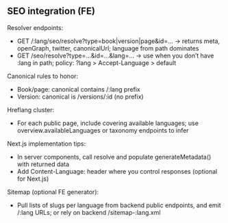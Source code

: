 ## SEO integration (FE)

Resolver endpoints:

- GET /:lang/seo/resolve?type=book|version|page&id=... → returns meta, openGraph, twitter, canonicalUrl; language from path dominates
- GET /seo/resolve?type=...&id=...&lang=... → use when you don’t have :lang in path; policy: ?lang > Accept-Language > default

Canonical rules to honor:

- Book/page: canonical contains /:lang prefix
- Version: canonical is /versions/:id (no prefix)

Hreflang cluster:

- For each public page, include <link rel="alternate" hreflang="en|es|fr|pt|x-default" href="..."> covering available languages; use overview.availableLanguages or taxonomy endpoints to infer

Next.js implementation tips:

- In server components, call resolve and populate generateMetadata() with returned data
- Add Content-Language: <lang> header where you control responses (optional for Next.js)

Sitemap (optional FE generator):

- Pull lists of slugs per language from backend public endpoints, and emit /:lang URLs; or rely on backend /sitemap-:lang.xml
